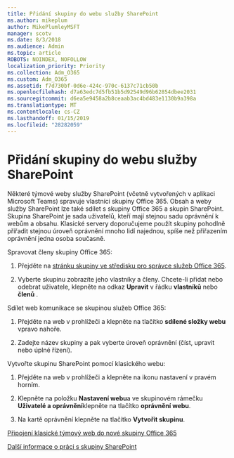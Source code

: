 ```yaml
---
title: Přidání skupiny do webu služby SharePoint
ms.author: mikeplum
author: MikePlumleyMSFT
manager: scotv
ms.date: 8/3/2018
ms.audience: Admin
ms.topic: article
ROBOTS: NOINDEX, NOFOLLOW
localization_priority: Priority
ms.collection: Adm_O365
ms.custom: Adm_O365
ms.assetid: f7d730bf-0d6e-424c-970c-6137c71cb50b
ms.openlocfilehash: d7a63edc7d5fb51b5d92549d96b62854dbee2031
ms.sourcegitcommit: d6ea5e9458a2b8ceaab3ac4bd483e1130b9a398a
ms.translationtype: MT
ms.contentlocale: cs-CZ
ms.lasthandoff: 01/15/2019
ms.locfileid: "28282059"
---
```

# <a name="add-a-group-to-a-sharepoint-site"></a>Přidání skupiny do webu služby SharePoint

Některé týmové weby služby SharePoint (včetně vytvořených v aplikaci Microsoft Teams) spravuje vlastníci skupiny Office 365. Obsah a weby služby SharePoint lze také sdílet s skupiny Office 365 a skupin SharePoint. Skupina SharePoint je sada uživatelů, kteří mají stejnou sadu oprávnění k webům a obsahu. Klasické servery doporučujeme použít skupiny pohodlně přiřadit stejnou úroveň oprávnění mnoho lidí najednou, spíše než přiřazením oprávnění jedna osoba současně.
  
Spravovat členy skupiny Office 365:
  
1. Přejděte na [stránku skupiny ve středisku pro správce služeb Office 365](https://portal.office.com/adminportal/home#/groups).
    
2. Vyberte skupinu zobrazíte jeho vlastníky a členy. Chcete-li přidat nebo odebrat uživatele, klepněte na odkaz **Upravit** v řádku **vlastníků** nebo **členů** . 
    
Sdílet web komunikace se skupinou služeb Office 365:
  
1. Přejděte na web v prohlížeči a klepněte na tlačítko **sdílené složky webu** vpravo nahoře. 
    
2. Zadejte název skupiny a pak vyberte úroveň oprávnění (číst, upravit nebo úplné řízení).
    
Vytvořte skupinu SharePoint pomocí klasického webu:
  
1. Přejděte na web v prohlížeči a klepněte na ikonu nastavení v pravém horním.
    
2. Klepněte na položku **Nastavení webu**a ve skupinovém rámečku **Uživatelé a oprávnění**klepněte na tlačítko **oprávnění webu**.
    
3. Na kartě oprávnění klepněte na tlačítko **Vytvořit skupinu**.
    
[Připojení klasické týmový web do nové skupiny Office 365](https://go.microsoft.com/fwlink/?linkid=2008654)
  
[Další informace o práci s skupiny SharePoint](https://go.microsoft.com/fwlink/?linkid=874658)
  

